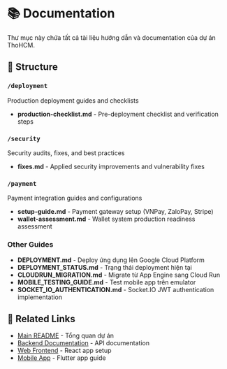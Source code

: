 # 📚 Documentation

Thư mục này chứa tất cả tài liệu hướng dẫn và documentation của dự án ThoHCM.

## 📁 Structure

### `/deployment`
Production deployment guides and checklists
- **production-checklist.md** - Pre-deployment checklist and verification steps

### `/security`
Security audits, fixes, and best practices
- **fixes.md** - Applied security improvements and vulnerability fixes

### `/payment`
Payment integration guides and configurations
- **setup-guide.md** - Payment gateway setup (VNPay, ZaloPay, Stripe)
- **wallet-assessment.md** - Wallet system production readiness assessment

### Other Guides
- **DEPLOYMENT.md** - Deploy ứng dụng lên Google Cloud Platform
- **DEPLOYMENT_STATUS.md** - Trạng thái deployment hiện tại
- **CLOUDRUN_MIGRATION.md** - Migrate từ App Engine sang Cloud Run
- **MOBILE_TESTING_GUIDE.md** - Test mobile app trên emulator
- **SOCKET_IO_AUTHENTICATION.md** - Socket.IO JWT authentication implementation

## 🔗 Related Links

- [Main README](../README.md) - Tổng quan dự án
- [Backend Documentation](../backend/README.md) - API documentation  
- [Web Frontend](../web/README.md) - React app setup
- [Mobile App](../mobile/worker_app/README.md) - Flutter app guide